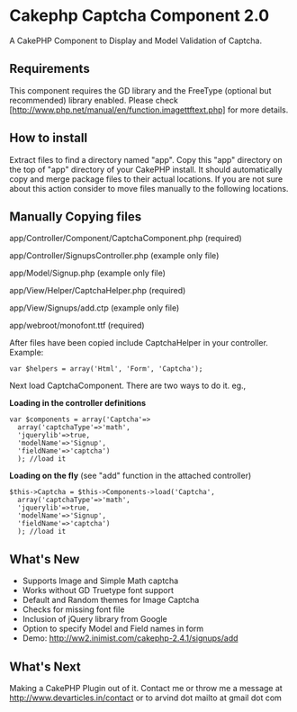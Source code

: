 Cakephp Captcha Component 2.0
=============================

A CakePHP Component to Display and Model Validation of Captcha.

Requirements
--------------------
This component requires the GD library and the FreeType (optional but recommended) library enabled. Please check [http://www.php.net/manual/en/function.imagettftext.php] for more details.


How to install
--------------------

Extract files to find a directory named "app". Copy this "app" directory on the top of "app" directory of your CakePHP install. It should automatically copy and merge package files to their actual locations. If you are not sure about this action consider to move files manually to the following locations.

Manually Copying files
--------------------
app/Controller/Component/CaptchaComponent.php (required)

app/Controller/SignupsController.php (example only file)

app/Model/Signup.php (example only file)

app/View/Helper/CaptchaHelper.php (required)

app/View/Signups/add.ctp (example only file)

app/webroot/monofont.ttf (required)

After files have been copied include CaptchaHelper in your controller. Example:

    var $helpers = array('Html', 'Form', 'Captcha');

Next load CaptchaComponent. There are two ways to do it. eg.,

**Loading in the controller definitions**

    var $components = array('Captcha'=> 
      array('captchaType'=>'math', 
      'jquerylib'=>true, 
      'modelName'=>'Signup', 
      'fieldName'=>'captcha')
      ); //load it

**Loading on the fly** (see "add" function in the attached controller)

    $this->Captcha = $this->Components->load('Captcha', 
      array('captchaType'=>'math', 
      'jquerylib'=>true, 
      'modelName'=>'Signup', 
      'fieldName'=>'captcha')
      ); //load it

What's New
--------------------

* Supports Image and Simple Math captcha
* Works without GD Truetype font support
* Default and Random themes for Image Captcha
* Checks for missing font file
* Inclusion of jQuery library from Google
* Option to specify Model and Field names in form
* Demo: http://ww2.inimist.com/cakephp-2.4.1/signups/add

What's Next
--------------------

Making a CakePHP Plugin out of it. Contact me or throw me a message at http://www.devarticles.in/contact or to arvind dot mailto at gmail dot com
